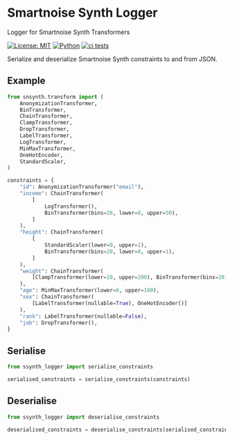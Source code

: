 # Smartnoise Synth Logger
Logger for Smartnoise Synth Transformers


[![License: MIT](https://img.shields.io/badge/License-MIT-yellow.svg)](https://opensource.org/licenses/MIT)
[![Python](https://img.shields.io/badge/python-3.11-blue)](https://www.python.org/)
[![ci tests](https://github.com/dscc-admin-ch/smartnoise-synth-logger/actions/workflows/tests.yml/badge.svg)](https://github.com/dscc-admin-ch/smartnoise-synth-logger/actions/workflows/tests.yml?query=branch%3Amain)

Serialize and deserialize Smartnoise Synth constraints to and from JSON.


## Example

```python
from snsynth.transform import (
    AnonymizationTransformer,
    BinTransformer,
    ChainTransformer,
    ClampTransformer,
    DropTransformer,
    LabelTransformer,
    LogTransformer,
    MinMaxTransformer,
    OneHotEncoder,
    StandardScaler,
)

constraints = {
    "id": AnonymizationTransformer("email"),
    "income": ChainTransformer(
        [
            LogTransformer(),
            BinTransformer(bins=20, lower=0, upper=50),
        ]
    ),
    "height": ChainTransformer(
        [
            StandardScaler(lower=0, upper=1),
            BinTransformer(bins=20, lower=0, upper=1),
        ]
    ),
    "weight": ChainTransformer(
        [ClampTransformer(lower=10, upper=200), BinTransformer(bins=20)]
    ),
    "age": MinMaxTransformer(lower=0, upper=100),
    "sex": ChainTransformer(
        [LabelTransformer(nullable=True), OneHotEncoder()]
    ),
    "rank": LabelTransformer(nullable=False),
    "job": DropTransformer(),
}
```

## Serialise
```python
from ssynth_logger import serialise_constraints

serialised_constraints = serialise_constraints(constraints)
```

## Deserialise
```python
from ssynth_logger import deserialise_constraints

deserialised_constraints = deserialise_constraints(serialised_constraints)
```
